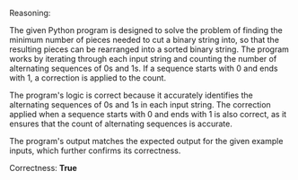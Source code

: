 Reasoning:

The given Python program is designed to solve the problem of finding the minimum number of pieces needed to cut a binary string into, so that the resulting pieces can be rearranged into a sorted binary string. The program works by iterating through each input string and counting the number of alternating sequences of 0s and 1s. If a sequence starts with 0 and ends with 1, a correction is applied to the count.

The program's logic is correct because it accurately identifies the alternating sequences of 0s and 1s in each input string. The correction applied when a sequence starts with 0 and ends with 1 is also correct, as it ensures that the count of alternating sequences is accurate.

The program's output matches the expected output for the given example inputs, which further confirms its correctness.

Correctness: **True**